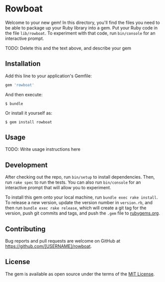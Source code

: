 # Rowboat

Welcome to your new gem! In this directory, you'll find the files you need to be able to package up your Ruby library into a gem. Put your Ruby code in the file `lib/rowboat`. To experiment with that code, run `bin/console` for an interactive prompt.

TODO: Delete this and the text above, and describe your gem

## Installation

Add this line to your application's Gemfile:

```ruby
gem 'rowboat'
```

And then execute:

    $ bundle

Or install it yourself as:

    $ gem install rowboat

## Usage

TODO: Write usage instructions here

## Development

After checking out the repo, run `bin/setup` to install dependencies. Then, run `rake spec` to run the tests. You can also run `bin/console` for an interactive prompt that will allow you to experiment.

To install this gem onto your local machine, run `bundle exec rake install`. To release a new version, update the version number in `version.rb`, and then run `bundle exec rake release`, which will create a git tag for the version, push git commits and tags, and push the `.gem` file to [rubygems.org](https://rubygems.org).

## Contributing

Bug reports and pull requests are welcome on GitHub at https://github.com/[USERNAME]/rowboat.

## License

The gem is available as open source under the terms of the [MIT License](https://opensource.org/licenses/MIT).
